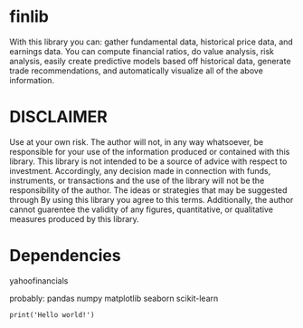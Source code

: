 # finlib
With this library you can: gather fundamental data, historical price data, and earnings data. You can compute financial ratios, do value analysis, risk analysis, easily create predictive models based off historical data, generate trade recommendations, and automatically visualize all of the above information.

# DISCLAIMER
Use at your own risk. The author will not, in any way whatsoever, be responsible for your use of the information produced or contained with this library. This library is not intended to be a source of advice with respect to investment. Accordingly, any decision made in connection with funds, instruments, or transactions and the use of the library will not be the responsibility of the author. The ideas or strategies that may be suggested through By using this library you agree to this terms. Additionally, the author cannot guarentee the validity of any figures, quantitative, or qualitative measures produced by this library.

# Dependencies
yahoofinancials

probably:
pandas
numpy
matplotlib
seaborn
scikit-learn

```
print('Hello world!')
```
